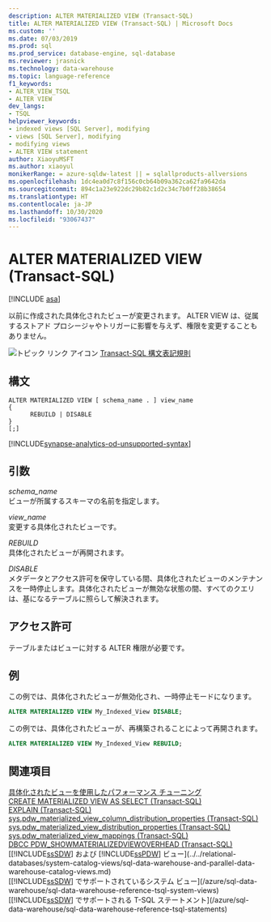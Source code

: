 ```yaml
---
description: ALTER MATERIALIZED VIEW (Transact-SQL)
title: ALTER MATERIALIZED VIEW (Transact-SQL) | Microsoft Docs
ms.custom: ''
ms.date: 07/03/2019
ms.prod: sql
ms.prod_service: database-engine, sql-database
ms.reviewer: jrasnick
ms.technology: data-warehouse
ms.topic: language-reference
f1_keywords:
- ALTER_VIEW_TSQL
- ALTER VIEW
dev_langs:
- TSQL
helpviewer_keywords:
- indexed views [SQL Server], modifying
- views [SQL Server], modifying
- modifying views
- ALTER VIEW statement
author: XiaoyuMSFT
ms.author: xiaoyul
monikerRange: = azure-sqldw-latest || = sqlallproducts-allversions
ms.openlocfilehash: 1dc4ea0d7c8f156c0cb64b09a362ca62fa9642da
ms.sourcegitcommit: 894c1a23e922dc29b82c1d2c34c7b0ff28b38654
ms.translationtype: HT
ms.contentlocale: ja-JP
ms.lasthandoff: 10/30/2020
ms.locfileid: "93067437"
---
```

# <a name="alter-materialized-view-transact-sql"></a>ALTER MATERIALIZED VIEW (Transact-SQL)  

[!INCLUDE [asa](../../includes/applies-to-version/asa.md)]

以前に作成された具体化されたビューが変更されます。 ALTER VIEW は、従属するストアド プロシージャやトリガーに影響を与えず、権限を変更することもありません。  
  
![トピック リンク アイコン](../../database-engine/configure-windows/media/topic-link.gif "トピック リンク アイコン") [Transact-SQL 構文表記規則](../../t-sql/language-elements/transact-sql-syntax-conventions-transact-sql.md)  
  
## <a name="syntax"></a>構文  
  
```syntaxsql
ALTER MATERIALIZED VIEW [ schema_name . ] view_name
{
      REBUILD | DISABLE
}
[;]
```  
[!INCLUDE[synapse-analytics-od-unsupported-syntax](../../includes/synapse-analytics-od-unsupported-syntax.md)]

## <a name="arguments"></a>引数

 *schema_name*     
 ビューが所属するスキーマの名前を指定します。  
  
 *view_name*     
 変更する具体化されたビューです。  
  
*REBUILD*   
具体化されたビューが再開されます。

*DISABLE*   
メタデータとアクセス許可を保守している間、具体化されたビューのメンテナンスを一時停止します。具体化されたビューが無効な状態の間、すべてのクエリは、基になるテーブルに照らして解決されます。
  
## <a name="permissions"></a>アクセス許可

テーブルまたはビューに対する ALTER 権限が必要です。
  
## <a name="examples"></a>例

この例では、具体化されたビューが無効化され、一時停止モードになります。
  
```sql
ALTER MATERIALIZED VIEW My_Indexed_View DISABLE;  
```  
  
この例では、具体化されたビューが、再構築されることによって再開されます。  
  
```sql
ALTER MATERIALIZED VIEW My_Indexed_View REBUILD;  
```  
  
## <a name="see-also"></a>関連項目

[具体化されたビューを使用したパフォーマンス チューニング](/azure/sql-data-warehouse/performance-tuning-materialized-views)   
[CREATE MATERIALIZED VIEW AS SELECT &#40;Transact-SQL&#41;](./create-materialized-view-as-select-transact-sql.md?view=azure-sqldw-latest)   
[EXPLAIN &#40;Transact-SQL&#41;](../queries/explain-transact-sql.md?view=azure-sqldw-latest)   
[sys.pdw_materialized_view_column_distribution_properties &#40;Transact-SQL&#41;](../../relational-databases/system-catalog-views/sys-pdw-materialized-view-column-distribution-properties-transact-sql.md?view=azure-sqldw-latest)   
[sys.pdw_materialized_view_distribution_properties &#40;Transact-SQL&#41;](../../relational-databases/system-catalog-views/sys-pdw-materialized-view-distribution-properties-transact-sql.md?view=azure-sqldw-latest)   
[sys.pdw_materialized_view_mappings &#40;Transact-SQL&#41;](../../relational-databases/system-catalog-views/sys-pdw-materialized-view-mappings-transact-sql.md?view=azure-sqldw-latest)   
[DBCC PDW_SHOWMATERIALIZEDVIEWOVERHEAD &#40;Transact-SQL&#41;](../database-console-commands/dbcc-pdw-showmaterializedviewoverhead-transact-sql.md?view=azure-sqldw-latest)   
[[!INCLUDE[ssSDW](../../includes/sssdwfull-md.md)] および [!INCLUDE[ssPDW](../../includes/sspdw-md.md)] ビュー](../../relational-databases/system-catalog-views/sql-data-warehouse-and-parallel-data-warehouse-catalog-views.md)   
[[!INCLUDE[ssSDW](../../includes/sssdwfull-md.md)] でサポートされているシステム ビュー](/azure/sql-data-warehouse/sql-data-warehouse-reference-tsql-system-views)   
[[!INCLUDE[ssSDW](../../includes/sssdwfull-md.md)] でサポートされる T-SQL ステートメント](/azure/sql-data-warehouse/sql-data-warehouse-reference-tsql-statements)